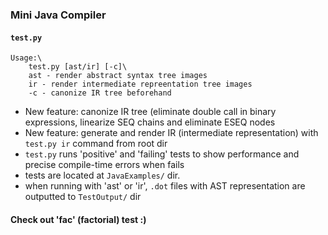 ### Mini Java Compiler ###

#### `test.py` 

```
Usage:\
    test.py [ast/ir] [-c]\
    ast - render abstract syntax tree images
    ir - render intermediate repreentation tree images
    -c - canonize IR tree beforehand
```

* New feature: canonize IR tree (eliminate double call in binary expressions, linearize SEQ chains and eliminate ESEQ nodes
* New feature: generate and render IR (intermediate representation) with `test.py ir` command from root dir
* `test.py` runs 'positive' and 'failing' tests to show performance and precise compile-time errors when fails
* tests are located at `JavaExamples/` dir.
* when running with 'ast' or 'ir', `.dot` files with AST representation are outputted to `TestOutput/` dir

#### Check out 'fac' (factorial) test :)
